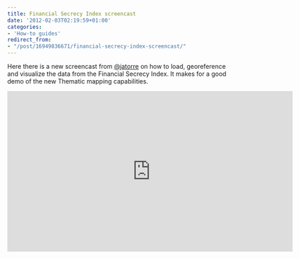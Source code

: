 ```yaml
---
title: Financial Secrecy Index screencast
date: '2012-02-03T02:19:59+01:00'
categories:
- 'How-to guides'
redirect_from:
- "/post/16949836671/financial-secrecy-index-screencast/"
---
```


Here there is a new screencast from <a href="https://twitter.com/jatorre/">@jatorre</a> on how to load, georeference and visualize the data from the Financial Secrecy Index. It makes for a good demo of the new Thematic mapping capabilities.

<iframe frameborder="0" height="366" src="http://player.vimeo.com/video/36117093?title=0&amp;byline=0&amp;portrait=0" width="651"></iframe>
